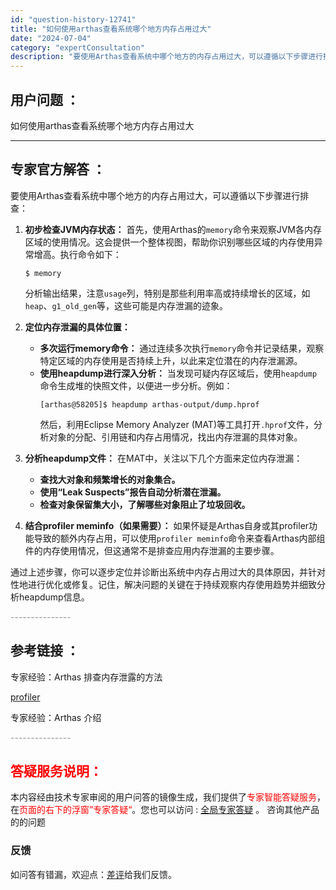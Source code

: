 ```yaml
---
id: "question-history-12741"
title: "如何使用arthas查看系统哪个地方内存占用过大"
date: "2024-07-04"
category: "expertConsultation"
description: "要使用Arthas查看系统中哪个地方的内存占用过大，可以遵循以下步骤进行排查：1. **初步检查JVM内存状态：**   首先，使用Arthas的`memory`命令来观察JVM各内存区域的使用情况。这会提供一个整体视图，帮助你识别哪些区域的内存使用异常增高。执行命令如下：   ```   $ me"
---
```


## 用户问题 ：

如何使用arthas查看系统哪个地方内存占用过大

---

## 专家官方解答 ：

要使用Arthas查看系统中哪个地方的内存占用过大，可以遵循以下步骤进行排查：

1. **初步检查JVM内存状态：**
   首先，使用Arthas的`memory`命令来观察JVM各内存区域的使用情况。这会提供一个整体视图，帮助你识别哪些区域的内存使用异常增高。执行命令如下：

   ```
   $ memory
   ```

   分析输出结果，注意`usage`列，特别是那些利用率高或持续增长的区域，如`heap`、`g1_old_gen`等，这些可能是内存泄漏的迹象。

2. **定位内存泄漏的具体位置：**

   - **多次运行memory命令：** 通过连续多次执行`memory`命令并记录结果，观察特定区域的内存使用是否持续上升，以此来定位潜在的内存泄漏源。
   - **使用heapdump进行深入分析：** 当发现可疑内存区域后，使用`heapdump`命令生成堆的快照文件，以便进一步分析。例如：
     ```
     [arthas@58205]$ heapdump arthas-output/dump.hprof
     ```
     然后，利用Eclipse Memory Analyzer (MAT)等工具打开`.hprof`文件，分析对象的分配、引用链和内存占用情况，找出内存泄漏的具体对象。

3. **分析heapdump文件：**
   在MAT中，关注以下几个方面来定位内存泄漏：

   - **查找大对象和频繁增长的对象集合。**
   - **使用“Leak Suspects”报告自动分析潜在泄漏。**
   - **检查对象保留集大小，了解哪些对象阻止了垃圾回收。**

4. **结合profiler meminfo（如果需要）：**
   如果怀疑是Arthas自身或其profiler功能导致的额外内存占用，可以使用`profiler meminfo`命令来查看Arthas内部组件的内存使用情况，但这通常不是排查应用内存泄漏的主要步骤。

通过上述步骤，你可以逐步定位并诊断出系统中内存占用过大的具体原因，并针对性地进行优化或修复。记住，解决问题的关键在于持续观察内存使用趋势并细致分析heapdump信息。

<font color="#949494">---------------</font>

## 参考链接 ：

专家经验：Arthas 排查内存泄露的方法

[profiler](../profiler.md)

专家经验：Arthas 介绍

<font color="#949494">---------------</font>

## <font color="#FF0000">答疑服务说明：</font>

本内容经由技术专家审阅的用户问答的镜像生成，我们提供了<font color="#FF0000">专家智能答疑服务</font>，在<font color="#FF0000">页面的右下的浮窗”专家答疑“</font>。您也可以访问 : [全局专家答疑](https://answer.opensource.alibaba.com/docs/intro) 。 咨询其他产品的的问题

### 反馈

如问答有错漏，欢迎点：[差评](https://ai.nacos.io/user/feedbackByEnhancerGradePOJOID?enhancerGradePOJOId=16066)给我们反馈。
